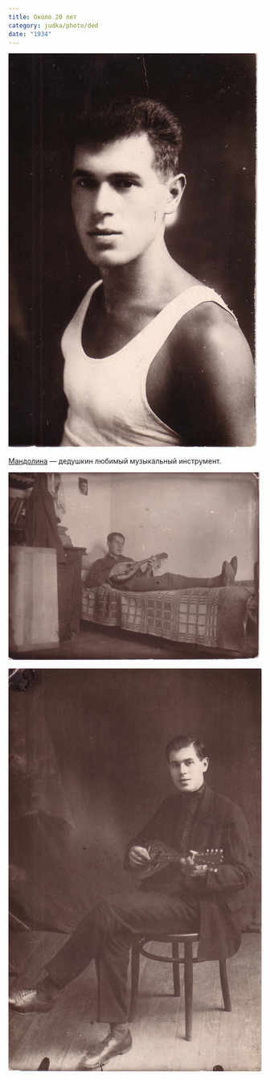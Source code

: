 ```yaml
---
title: Около 20 лет
category: judka/photo/ded
date: "1934"
---
```

![](/files/judka/photo/ded/photo0003.jpg)

[Мандолина](https://ru.wikipedia.org/wiki/Мандолина) —
дедушкин любимый музыкальный инструмент.

![мандолина](/files/judka/photo/ded/photo0010.jpg)

![мандолина](/files/judka/photo/ded/photo0011.jpg)
